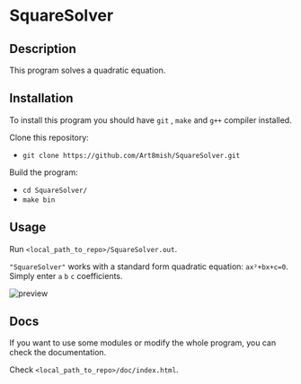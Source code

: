 # SquareSolver

## Description

This program solves a quadratic equation.

## Installation

To install this program you should have `git` , `make` and `g++` compiler installed.

Clone this repository:
- `git clone https://github.com/Art8mish/SquareSolver.git` 

Build the program:
- `cd SquareSolver/`
- `make bin`

## Usage

Run `<local_path_to_repo>/SquareSolver.out`.

`"SquareSolver"` works with a standard form quadratic equation: `ax²+bx+c=0`. Simply enter `a` `b` `c` coefficients.

![preview](https://user-images.githubusercontent.com/111497619/187561118-10780108-9fb2-4b93-8ebc-2fc77b6dd3aa.png)

## Docs

If you want to use some modules or modify the whole program, you can check the documentation.

Check `<local_path_to_repo>/doc/index.html`.
